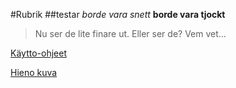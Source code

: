 #Rubrik
##testar
*borde vara snett*
**borde vara tjockt**
> Nu ser de lite finare ut.
> Eller ser de?
> Vem vet...

[Käytto-ohjeet](https://github.com/sebfrisk/otm/blob/master/dokumentointi/kaytto-ohje.md)

[Hieno kuva](https://github.com/sebfrisk/otm/blob/master/dokumentointi/maarittelydokumentti.md)
